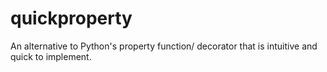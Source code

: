 # quickproperty
An alternative to Python's property function/ decorator that is intuitive and quick to implement.
